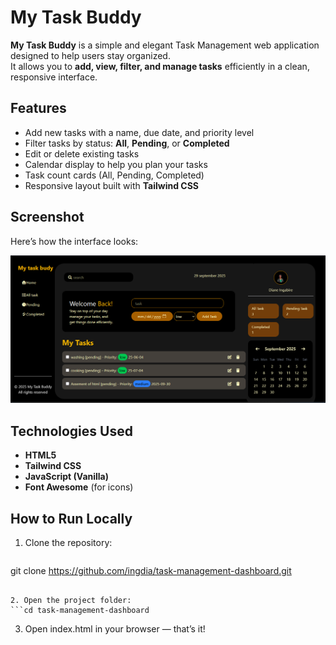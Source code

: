 #  My Task Buddy

**My Task Buddy** is a simple and elegant Task Management web application designed to help users stay organized.  
It allows you to **add, view, filter, and manage tasks** efficiently in a clean, responsive interface.

##  Features

-  Add new tasks with a name, due date, and priority level  
- Filter tasks by status: **All**, **Pending**, or **Completed**  
-  Edit or delete existing tasks  
-  Calendar display to help you plan your tasks  
-  Task count cards (All, Pending, Completed)  
-  Responsive layout built with **Tailwind CSS**

##  Screenshot

Here’s how the interface looks:

![My Task Buddy Screenshot](./assets/images/image.png)

##  Technologies Used

- **HTML5**  
- **Tailwind CSS**  
- **JavaScript (Vanilla)**  
- **Font Awesome** (for icons)

##  How to Run Locally

1. Clone the repository:
   ```bash
  git clone https://github.com/ingdia/task-management-dashboard.git
```

2. Open the project folder:
```cd task-management-dashboard
```
3. Open index.html in your browser — that’s it!
